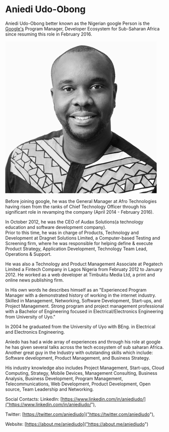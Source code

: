 # Aniedi Udo-Obong

Aniedi Udo-Obong better known as the Nigerian google Person is the [Google's]("https://www.google.com/") Program Manager, Developer Ecosystem for Sub-Saharan Africa since resuming this role in February 2016.

<img src="./assets/aniedi.png">

Before joining google, he was the General Manager at Afro Technologies having risen from the ranks of Chief Technology Officer through his significant role in revamping the company (April 2014 - February 2016).

In October 2012, he was the CEO of Audax Solutions(a technology education and software development company). \
Prior to this time, he was in charge of Products, Technology and Development at Dragnet Solutions Limited, a Computer-based Testing and Screening firm, where he was responsible for helping define & execute Product Strategy, Application Development, Technology Team Lead, Operations & Support.

He was also a Technology and Product Management Associate at Pegatech Limited a Fintech Company in Lagos Nigeria from Februaty 2012 to January 2012. He worked as a web developer at Timbuktu Media Ltd, a print and online news publishing firm.

In His own words he describes himself as an "Experienced Program Manager with a demonstrated history of working in the internet industry. Skilled in Management, Networking, Software Development, Start-ups, and Project Management. Strong program and project management professional with a Bachelor of Engineering focused in Electrical/Electronics Engineering from University of Uyo."

In 2004 he graduated from the University of Uyo with BEng. in Electrical and Electronics Engineering.

Aniedo has had a wide array of experiences and through his role at google he has given several talks across the tech ecosystem of sub saharan Africa. Another great guy in the Industry with outstanding skills which include: Software development, Product Management, and Business Strategy.

His industry knowledge also includes Project Management, Start-ups, Cloud Computing, Strategy, Mobile Devices, Management Consulting, Business Analysis, Business Development, Program Management, Telecommunications, Web Development, Product Development, Open source, Team Leadership and Networking.

Social Contacts:
LinkedIn: [https://www.linkedin.com/in/aniediudo/]("https://www.linkedin.com/in/aniediudo/"),

Twitter: [https://twitter.com/aniediudo]("https://twitter.com/aniediudo"),

Website: [https://about.me/aniediudo]("https://about.me/aniediudo")
